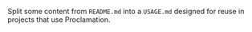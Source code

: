 Split some content from `README.md` into a `USAGE.md` designed for reuse in projects that use Proclamation.
